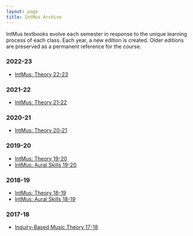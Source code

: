 ```yaml
---
layout: page
title: IntMus Archive
---
```


IntMus textbooks evolve each semester in response to the unique learning process of each class. 
Each year, a new edition is created.
Older editions are preserved as a permanent reference for the course.

### 2022-23 

- [IntMus: Theory 22-23](https://intmus.github.io/inttheory22-23/)

### 2021-22

- [IntMus: Theory 21-22](https://intmus.github.io/inttheory21-22/)

### 2020-21

- [IntMus: Theory 20-21](https://intmus.github.io/inttheory20-21/)

### 2019-20

- [IntMus: Theory 19-20](https://intmus.github.io/inttheory19-20/)
- [IntMus: Aural Skills 19-20](https://intmus.github.io/intas19-20/)

### 2018-19

- [IntMus: Theory 18-19](https://intmus.github.io/inttheory18-19/)
- [IntMus: Aural Skills 18-19](https://intmus.github.io/intas18-19/)

### 2017-18

- [Inquiry-Based Music Theory 17-18](https://smbutterfield.github.io/ibmt17-18/)

